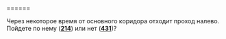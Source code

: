 ======

Через некоторое время от основного коридора отходит проход налево. Пойдете по нему ([**214**](#n_214)) или нет ([**431**](#n_431))?

